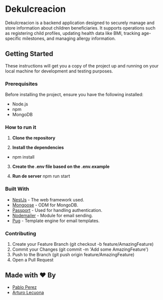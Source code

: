 # Dekulcreacion

Dekulcreacion is a backend application designed to securely manage and store information about children beneficiaries. It supports operations such as registering child profiles, updating health data like BMI, tracking age-specific milestones, and managing allergy information.

## Getting Started

These instructions will get you a copy of the project up and running on your local machine for development and testing purposes.

### Prerequisites

Before installing the project, ensure you have the following installed:
- Node.js
- npm
- MongoDB

### How to run it 

1. **Clone the repository**

2. **Install the dependencies**

- npm install

3. **Create the .env file based on the .env.example**

4. **Run de server**
npm run start

### Built With
- [NestJs](https://nestjs.com/) - The web framework used.
- [Mongoose](https://mongoosejs.com/) - ODM for MongoDB.
- [Passport](https://www.passportjs.org/) - Used for handling authentication.
- [Nodemailer](https://www.nodemailer.com/) - Module for email sending.
- [Pug](https://pugjs.org/api/getting-started.html) - Template engine for email templates.


### Contributing
1. Create your Feature Branch (git checkout -b feature/AmazingFeature)
2. Commit your Changes (git commit -m 'Add some AmazingFeature')
3. Push to the Branch (git push origin feature/AmazingFeature)
4. Open a Pull Request


## Made with :heart: By
- [Pablo Perez](https://pugjs.org/api/getting-started.html)
- [Arturo Lecuona](https://github.com/ArtuKILL)